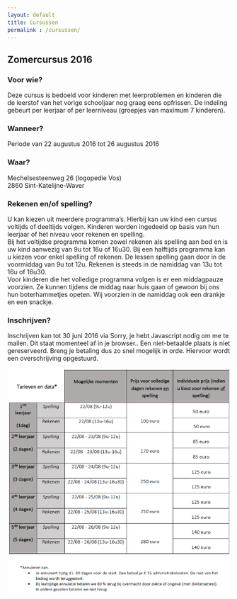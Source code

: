 ```yaml
---
layout: default
title: Cursussen
permalink : /cursussen/
---
```



## Zomercursus 2016

### Voor wie?

Deze cursus is bedoeld voor kinderen met leerproblemen en kinderen die de leerstof van het vorige schooljaar nog graag eens opfrissen. De indeling gebeurt per leerjaar of per leerniveau (groepjes van maximum 7 kinderen).

### Wanneer?

Periode van 22 augustus 2016 tot 26 augustus 2016

### Waar?

Mechelsesteenweg 26 (logopedie Vos)  
2860 Sint-Katelijne-Waver

### Rekenen en/of spelling?

U kan kiezen uit meerdere programma’s. Hierbij kan uw kind een cursus voltijds of deeltijds volgen. Kinderen worden ingedeeld op basis van hun leerjaar of het niveau voor rekenen en spelling.  
Bij het voltijdse programma komen zowel rekenen als spelling aan bod en is uw kind aanwezig van 9u tot 16u of 16u30. Bij een halftijds programma kan u kiezen voor enkel spelling of rekenen. De lessen spelling gaan door in de voormiddag van 9u tot 12u. Rekenen is steeds in de namiddag van 13u tot 16u of 16u30.  
Voor kinderen die het volledige programma volgen is er een middagpauze voorzien. Ze kunnen tijdens de middag naar huis gaan of gewoon bij ons hun boterhammetjes opeten. Wij voorzien in de namiddag ook een drankje en een snackje.

### Inschrijven?

Inschrijven kan tot 30 juni 2016 via <script type="text/javascript" language="javascript">
<!--
// Email obfuscator script 2.1 by Tim Williams, University of Arizona Random encryption key feature by Andrew Moulden, Site Engineering Ltd This code is freeware provided these four comment lines remain intact
// A wizard to generate this code is at http://www.jottings.com/obfuscator/
{ coded = "YG3LLJ3DfYBfqf@nfGjZJB.E3";key = "jok2xuGrKswMEZRnF31JTBDCqQfPAN95XdYcHm6SVWUtzpO8ybaLh4e7iIlv0g";shift=coded.length;link=""; for (i=0; i<coded.length; i++) {if (key.indexOf(coded.charAt(i))==-1) {ltr = coded.charAt(i);link += (ltr);} else {ltr = (key.indexOf(coded.charAt(i))-shift+key.length) % key.length;link += (key.charAt(ltr))}} document.write("<a href='mailto:"+link+"'>"+link+"</a>")}
//--></script><noscript>Sorry, je hebt Javascript nodig om me te mailen. Dit staat momenteel af in je browser.</noscript>. Een niet-betaalde plaats is niet gereserveerd. Breng je betaling dus zo snel mogelijk in orde. Hiervoor wordt een overschrijving opgestuurd.

![image](/img/zomercursus2016.png)
